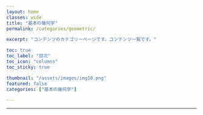 ```yaml
---
layout: home
classes: wide
title: "基本の幾何学"
permalink: /categories/geometric/

excerpt: "コンテンツのカテゴリーページです。コンテンツ一覧です。"

toc: true
toc_label: "目次"
toc_icon: "columns"
toc_sticky: true

thumbnail: "/assets/images/img10.png"
featured: false
categories: ["基本の幾何学"]

---
```



---
